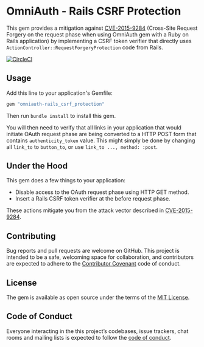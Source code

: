 # OmniAuth - Rails CSRF Protection

This gem provides a mitigation against [CVE-2015-9284] (Cross-Site Request
Forgery on the request phase when using OmniAuth gem with a Ruby on Rails
application) by implementing a CSRF token verifier that directly uses
`ActionController::RequestForgeryProtection` code from Rails.

[![CircleCI](https://circleci.com/gh/cookpad/omniauth-rails_csrf_protection/tree/main.svg?style=svg)](https://circleci.com/gh/cookpad/omniauth-rails_csrf_protection/tree/main)

[CVE-2015-9284]: https://nvd.nist.gov/vuln/detail/CVE-2015-9284

## Usage

Add this line to your application's Gemfile:

```ruby
gem "omniauth-rails_csrf_protection"
```

Then run `bundle install` to install this gem.

You will then need to verify that all links in your application that would
initiate OAuth request phase are being converted to a HTTP POST form that
contains `authenticity_token` value. This might simply be done by changing all
`link_to` to `button_to`, or use `link_to ..., method: :post`.

## Under the Hood

This gem does a few things to your application:

* Disable access to the OAuth request phase using HTTP GET method.
* Insert a Rails CSRF token verifier at the before request phase.

These actions mitigate you from the attack vector described in [CVE-2015-9284].

## Contributing

Bug reports and pull requests are welcome on GitHub. This project is
intended to be a safe, welcoming space for collaboration, and contributors are
expected to adhere to the
[Contributor Covenant](http://contributor-covenant.org) code of conduct.

## License

The gem is available as open source under the terms of the
[MIT License](https://opensource.org/licenses/MIT).

## Code of Conduct

Everyone interacting in the this project’s codebases, issue trackers, chat
rooms and mailing lists is expected to follow the
[code of conduct](https://github.com/cookpad/omniauth-rails_csrf_protection/blob/main/CODE_OF_CONDUCT.md).
